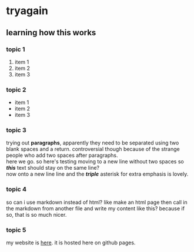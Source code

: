 # tryagain

## learning how this works

### topic 1

1. item 1
2. item 2
3. item 3

### topic 2

- item 1
- item 2
- item 3

### topic 3

trying out **paragraphs**, apparently they need to be separated using two blank spaces and a return. controversial though because of the strange people who add two spaces after paragraphs.  
here we go. so here's testing moving to a new line without two spaces so
***this*** text should stay on the same line?  
now onto a new line line and the ***triple*** asterisk for extra emphasis is lovely.

### topic 4

so can i use markdown instead of html? like make an html page then call in the markdown from another file and write my content like this? because if so, that is so much nicer.

### topic 5

my website is [here](https://tombond.uk). it is hosted here on github pages.
